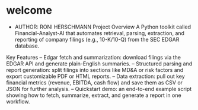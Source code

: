 # welcome
- AUTHOR: RONI HERSCHMANN
Project Overview
A Python toolkit called Financial-Analyst-AI that automates retrieval, parsing, extraction, and reporting of company filings (e.g., 10-K/10-Q) from the SEC EDGAR database.

Key Features
– Edgar fetch and summarization: download filings via the EDGAR API and generate plain-English summaries.
– Structured parsing and report generation: split filings into sections like MD&A or risk factors and export customizable PDF or HTML reports.
– Data extraction: pull out key financial metrics (revenue, EBITDA, cash flow) and save them as CSV or JSON for further analysis.
– Quickstart demo: an end-to-end example script showing how to fetch, summarize, extract, and generate a report in one workflow.
